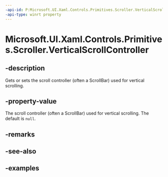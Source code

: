```yaml
---
-api-id: P:Microsoft.UI.Xaml.Controls.Primitives.Scroller.VerticalScrollController
-api-type: winrt property
---
```


# Microsoft.UI.Xaml.Controls.Primitives.Scroller.VerticalScrollController

<!--
public Microsoft.UI.Xaml.Controls.Primitives.IScrollController VerticalScrollController { get; set; }
-->

## -description

Gets or sets the scroll controller (often a ScrollBar) used for vertical scrolling.

## -property-value

The scroll controller (often a ScrollBar) used for vertical scrolling. The default is `null`.

## -remarks

## -see-also

## -examples

